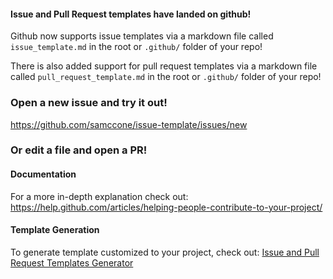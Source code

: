#### Issue and Pull Request templates have landed on github!

Github now supports issue templates via a markdown file called `issue_template.md` in the root or `.github/` folder of your repo!

There is also added support for pull request templates via a markdown file called `pull_request_template.md` in the root or `.github/` folder of your repo!

### Open a new issue and try it out!
https://github.com/samccone/issue-template/issues/new

### Or edit a file and open a PR! 

#### Documentation
For a more in-depth explanation check out: https://help.github.com/articles/helping-people-contribute-to-your-project/

#### Template Generation
To generate template customized to your project, check out: [Issue and Pull Request Templates Generator](https://www.talater.com/open-source-templates/)
